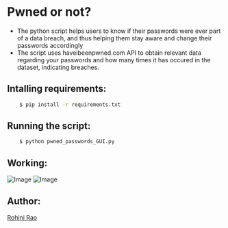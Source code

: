 # Pwned or not?

- The python script helps users to know if their passwords were ever part of a data breach, and thus helping them stay aware and change their passwords accordingly
- The script uses haveibeenpwned.com API to obtain relevant data regarding your passwords and how many times it has occured in the dataset, indicating breaches.

## Intalling requirements:

```sh
    $ pip install -r requirements.txt
```

## Running the script:

```sh
    $ python pwned_passwords_GUI.py
```

## Working:
![Image](https://i.imgur.com/w2CHYuM.png)
![Image](https://i.imgur.com/scVnBPX.png)


## Author:
[Rohini Rao](https://github.com/RohiniRG)

